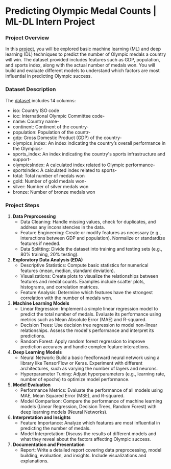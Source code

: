# Predicting Olympic Medal Counts | ML-DL Intern Project

### Project Overview
In this [project](https://github.com/Rina-Irene-arch/Predicting_Olympic_Medal_Counts_ML_DL_Intern_Project/blob/main/Predicting_Olympic_Medal_Counts_ML_DL_Project.ipynb), you will be explored basic machine learning (ML) and deep learning (DL) techniques to predict the number of Olympic medals a country will win. The dataset provided includes features such as GDP, population, and sports index, along with the actual number of medals won. You will build and evaluate different models to understand which factors are most influential in predicting Olympic success.

### Dataset Description
The [dataset](https://github.com/Rina-Irene-arch/Predicting_Olympic_Medal_Counts_ML_DL_Intern_Project/blob/main/olympic_medals.csv) includes 14 columns:
-	iso: Country ISO code
-	ioc: International Olympic Committee code-
-	name: Country name-
-	continent: Continent of the country-
-	population: Population of the countr-
-	gdp: Gross Domestic Product (GDP) of the country-
-	olympics_index: An index indicating the country’s overall performance in the Olympics-
-	sports_index: An index indicating the country's sports infrastructure and support-
-	olympicsIndex: A calculated index related to Olympic performance-
-	sportsIndex: A calculated index related to sports-
-	total: Total number of medals won
-	gold: Number of gold medals won-
-	silver: Number of silver medals won
-	bronze: Number of bronze medals won

### Project Steps
1. **Data Preprocessing**
   - Data Cleaning: Handle missing values, check for duplicates, and address any inconsistencies in the data.
   - Feature Engineering: Create or modify features as necessary (e.g., interactions between GDP and population). Normalize or standardize features if needed.
   - Data Splitting: Divide the dataset into training and testing sets (e.g., 80% training, 20% testing).
2. **Exploratory Data Analysis (EDA)**
   - Descriptive Statistics: Compute basic statistics for numerical features (mean, median, standard deviation).
   - Visualizations: Create plots to visualize the relationships between features and medal counts. Examples include scatter plots, histograms, and correlation matrices.
   - Feature Analysis: Determine which features have the strongest correlation with the number of medals won.
3. **Machine Learning Models**
   - Linear Regression: Implement a simple linear regression model to predict the total number of medals. Evaluate its performance using metrics such as Mean Absolute Error (MAE) and R-squared.
   - Decision Trees: Use decision tree regression to model non-linear relationships. Assess the model's performance and interpret its predictions.
   - Random Forest: Apply random forest regression to improve prediction accuracy and handle complex feature interactions.
4. **Deep Learning Models**
   - Neural Network: Build a basic feedforward neural network using a library like TensorFlow or Keras. Experiment with different architectures, such as varying the number of layers and neurons.
   - Hyperparameter Tuning: Adjust hyperparameters (e.g., learning rate, number of epochs) to optimize model performance.
5. **Model Evaluation**
   - Performance Metrics: Evaluate the performance of all models using MAE, Mean Squared Error (MSE), and R-squared.
   - Model Comparison: Compare the performance of machine learning models (Linear Regression, Decision Trees, Random Forest) with deep learning models (Neural Networks).
6. **Interpretation and Insights**
   - Feature Importance: Analyze which features are most influential in predicting the number of medals.
   - Model Interpretation: Discuss the results of different models and what they reveal about the factors affecting Olympic success.
7. **Documentation and Presentation**
   - Report: Write a detailed report covering data preprocessing, model building, evaluation, and insights. Include visualizations and explanations.


